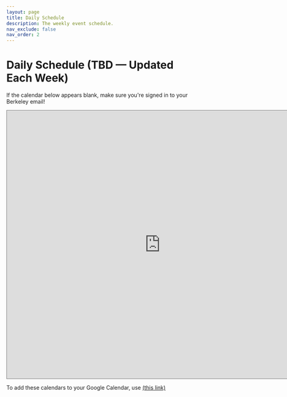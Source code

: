 ```yaml
---
layout: page
title: Daily Schedule
description: The weekly event schedule.
nav_exclude: false
nav_order: 2
---
```


# Daily Schedule (TBD — Updated Each Week)

If the calendar below appears blank, make sure you're signed in to your Berkeley email!

<iframe src="https://calendar.google.com/calendar/embed?height=700&wkst=2&bgcolor=%23039BE5&ctz=America%2FLos_Angeles&showTitle=1&title=CS10%20Fall%202023%20Daily%20Schedule&mode=WEEK&src=Y18xZGQ0ZWJmOGQxNzM4YjU1NmEzNjBiMzZlMzIzODA2YWY1ZTc4OWZlOWE4NzI4ZGU3ZDk5NDkyNTE0ODU5OGQ4QGdyb3VwLmNhbGVuZGFyLmdvb2dsZS5jb20&src=Y184NDhjMGI0MTc2Zjg3YjFkMmUwYmQ2YzdlZDBhZGZmMzYyOTIwZmY4ZDk2MmY0OTlkZmMyYWM5MDU2ZmZlMDI5QGdyb3VwLmNhbGVuZGFyLmdvb2dsZS5jb20&src=Y18wYzhhNTYzMDIzZWE2Njg2NDYzNGI4ZjJjOTRlNjhhNGI3ODhlNGU3ZmE5MWFmNjA3OTc0YmEwNjlkYTNiN2U4QGdyb3VwLmNhbGVuZGFyLmdvb2dsZS5jb20&src=Y180ZmU0MzAyODU3NzlmNTc1NjJhN2MzMWIzZmM4MGE1ZWU0ZDRlYjlkY2FiN2E2ZGVkYzg0OTdkYjU2ODU1N2Q3QGdyb3VwLmNhbGVuZGFyLmdvb2dsZS5jb20&src=Y182M2JkMTFhZTUzYzZkNTIwZWYxMmQ2ZDEwOGNmN2Y0NzM4YmRmMDNjMGVlYjBmNDZlMzQ3MmY4NTZmZWY1NzlhQGdyb3VwLmNhbGVuZGFyLmdvb2dsZS5jb20&
color=%23795548&color=%23009688&color=%23616161&color=%23B39DDB&color=%237986CB" style="border:solid 1px #777" width="800" height="700" frameborder="0" scrolling="no"></iframe>


To add these calendars to your Google Calendar, use <a href="https://calendar.google.com/calendar/u/0/r?cid=c_9e60d9c588bcab20dd88c42f5e402680101f5e81e334d4217fe0d6675b2179fb@group.calendar.google.com&
cid=c_1cc155eba75897b5dc43bee98e4ce929ebdc7495ebc473e680dd38b2f68446ba@group.calendar.google.com&
cid=c_5da275a3c6dff95a9eea37901c7dcc16445972a2d8b283bb4e352da0e501df2b@group.calendar.google.com&
cid=c_223e31b52a2af6ebc4033babbaa9205b8a0e76f96bc86cb1b1e14ee334c9bcb7@group.calendar.google.com&
cid=c_269507c94b8dc3fdf3badc4ca815d880fef90d2b991bf9053481de1319d95e2c@group.calendar.google.com">(this link)</a>

